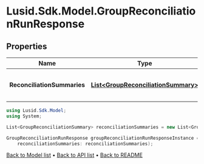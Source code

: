 # Lusid.Sdk.Model.GroupReconciliationRunResponse

## Properties

Name | Type | Description | Notes
------------ | ------------- | ------------- | -------------
**ReconciliationSummaries** | [**List&lt;GroupReconciliationSummary&gt;**](GroupReconciliationSummary.md) | One summary record for each of the \&quot;Holding\&quot; | \&quot;Transaction\&quot; | \&quot;Valuation\&quot; reconciliations performed | 

```csharp
using Lusid.Sdk.Model;
using System;

List<GroupReconciliationSummary> reconciliationSummaries = new List<GroupReconciliationSummary>();

GroupReconciliationRunResponse groupReconciliationRunResponseInstance = new GroupReconciliationRunResponse(
    reconciliationSummaries: reconciliationSummaries);
```

[Back to Model list](../README.md#documentation-for-models) &#8226; [Back to API list](../README.md#documentation-for-api-endpoints) &#8226; [Back to README](../README.md)
